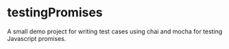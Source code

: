 # testingPromises
A small demo project for writing test cases using chai and mocha for testing Javascript promises.

